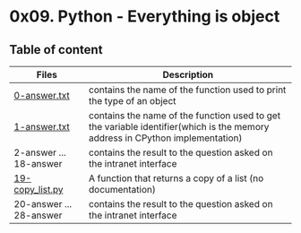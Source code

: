 # 0x09. Python - Everything is object

## Table of content

Files | Description
------|------------
[0-answer.txt](./0-answer.txt) | contains the name of the function used to print the type of an object
[1-answer.txt](./1-answer.txt) | contains the name of the function used to get the variable identifier(which is the memory address in CPython implementation)
2-answer ... 18-answer | contains the result to the question asked on the intranet interface
[19-copy_list.py](./19-copy_list.py) | A function that returns a copy of a list (no documentation)
20-answer ... 28-answer | contains the result to the question asked on the intranet interface